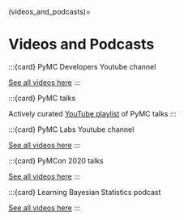 (videos_and_podcasts)=
# Videos and Podcasts

:::{card} PyMC Developers Youtube channel

[See all videos here](https://www.youtube.com/c/PyMCDevelopers/videos)
:::

:::{card} PyMC talks

Actively curated [YouTube playlist](https://www.youtube.com/playlist?list=PL1Ma_1DBbE82OVW8Fz_6Ts1oOeyOAiovy) of PyMC talks
:::

:::{card} PyMC Labs Youtube channel

[See all videos here](https://www.youtube.com/c/PyMCLabs/videos)
:::

:::{card} PyMCon 2020 talks

[See all videos here](https://www.youtube.com/playlist?list=PLD1x-BW9UdeG68AQj6rDRfGiFFrpZ3cgu)
:::

:::{card} Learning Bayesian Statistics podcast

[See all videos here](https://www.youtube.com/channel/UCAwVseuhVrpJFfik_cMHrhQ/videos)
:::
